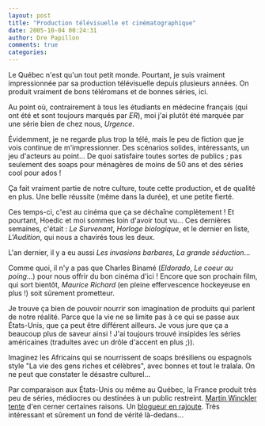 ```yaml
---
layout: post
title: "Production télévisuelle et cinématographique"
date: 2005-10-04 00:24:31
author: Dre Papillon
comments: true
categories: 
---
```



Le Québec n'est qu'un tout petit monde.  Pourtant, je suis vraiment impressionnée par sa production télévisuelle depuis plusieurs années.  On produit vraiment de bons téléromans et de bonnes séries, ici.

Au point où, contrairement à tous les étudiants en médecine français (qui ont été et sont toujours marqués par *ER*), moi j'ai plutôt été marquée par une série bien de chez nous, *Urgence*.

Évidemment, je ne regarde plus trop la télé, mais le peu de fiction que je vois continue de m'impressionner.  Des scénarios solides, intéressants, un jeu d'acteurs au point...  De quoi satisfaire toutes sortes de publics ; pas seulement des soaps pour ménagères de moins de 50 ans et des séries cool pour ados !

Ça fait vraiment partie de notre culture, toute cette production, et de qualité en plus.  Une belle réussite  (même dans la durée), et une petite fierté.

Ces temps-ci, c'est au cinéma que ça se déchaîne complètement !  Et pourtant, Hoedic et moi sommes loin d'avoir tout vu...  Ces dernières semaines, c'était : *Le Survenant*, *Horloge biologique*, et le dernier en liste, *L'Audition*, qui nous a chavirés tous les deux.

L'an dernier, il y a eu aussi *Les invasions barbares*, *La grande séduction*...

Comme quoi, il n'y a pas que Charles Binamé (*Eldorado*, *Le coeur au poing*...) pour nous offrir du bon cinéma d'ici !  Encore que son prochain film, qui sort bientôt, *Maurice Richard* (en pleine effervescence hockeyeuse en plus !) soit sûrement prometteur.

Je trouve ça bien de pouvoir nourrir son imagination de produits qui parlent de notre réalité.  Parce que la vie ne se limite pas à ce qui se passe aux États-Unis, que ça peut être différent ailleurs.  Je vous jure que ça a beaucoup plus de saveur ainsi !  J'ai toujours trouvé insipides les séries américaines (traduites avec un drôle d'accent en plus ;)).

Imaginez les Africains qui se nourrissent de soaps brésiliens ou espagnols style "La vie des gens riches et célèbres", avec bonnes et tout le tralala.  On ne peut que constater le désastre culturel...

Par comparaison aux États-Unis ou même au Québec, la France produit très peu de séries, médiocres ou destinées à un public restreint.  [Martin Winckler tente](http://martinwinckler.com/article.php3?id_article=644) d'en cerner certaines raisons.  Un [blogueur en rajoute](http://thierry.manrique.free.fr/dotclear/index.php?2005/09/14/14-une-autre-cause-de-la-mediocrite-de-la-production-francaise).  Très intéressant et sûrement un fond de vérité là-dedans...